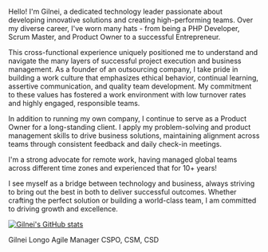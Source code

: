 Hello! I'm Gilnei, a dedicated technology leader passionate about developing innovative solutions and creating high-performing teams. Over my diverse career, I've worn many hats - from being a PHP Developer, Scrum Master, and Product Owner to a successful Entrepreneur. 

This cross-functional experience uniquely positioned me to understand and navigate the many layers of successful project execution and business management. As a founder of an outsourcing company, I take pride in building a work culture that emphasizes ethical behavior, continual learning, assertive communication, and quality team development. My commitment to these values has fostered a work environment with low turnover rates and highly engaged, responsible teams. 

In addition to running my own company, I continue to serve as a Product Owner for a long-standing client. I apply my problem-solving and product management skills to drive business solutions, maintaining alignment across teams through consistent feedback and daily check-in meetings.

I'm a strong advocate for remote work, having managed global teams across different time zones and experienced that for 10+ years!

I see myself as a bridge between technology and business, always striving to bring out the best in both to deliver successful outcomes. Whether crafting the perfect solution or building a world-class team, I am committed to driving growth and excellence.

[![Gilnei's GitHub stats](https://github-readme-stats.vercel.app/api?username=gilnei)](https://github.com/gilnei/github-readme-stats)

Gilnei Longo
Agile Manager
CSPO, CSM, CSD




<!--
**gilnei/gilnei** is a ✨ _special_ ✨ repository because its `README.md` (this file) appears on your GitHub profile.

Here are some ideas to get you started:

- 🔭 I’m currently working on ...
- 🌱 I’m currently learning ...
- 👯 I’m looking to collaborate on ...
- 🤔 I’m looking for help with ...
- 💬 Ask me about ...
- 📫 How to reach me: ...
- 😄 Pronouns: ...
- ⚡ Fun fact: ...
-->
